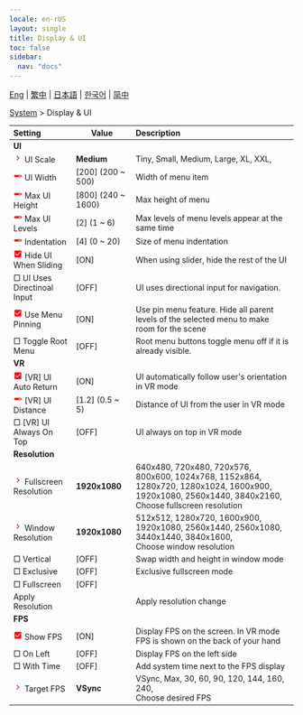 ```yaml
---
locale: en-rUS
layout: single
title: Display & UI
toc: false
sidebar:
  nav: "docs"
---
```

[Eng](/dancexr/menu/2025.4/system/screen) | [繁中](/tw/dancexr/menu/2025.4/system/screen) | [日本語](/jp/dancexr/menu/2025.4/system/screen) | [한국어](/kr/dancexr/menu/2025.4/system/screen) | [简中](/zh/dancexr/menu/2025.4/system/screen)

[System](../menu#System) > Display & UI



| Setting | Value | Description |
| :--- | --- | :--- |
|  <b>UI</b>|| 
| <img src="/images/icon/ic_chevron.png" alt="chevron icon"/> UI Scale| **Medium** | Tiny, Small, Medium, Large, XL, XXL,  |
| <img src="/images/icon/ic_slider.png" alt="slider icon"/> UI Width| [200] (200 ~ 500) | Width of menu item
| <img src="/images/icon/ic_slider.png" alt="slider icon"/> Max UI Height| [800] (240 ~ 1600) | Max height of menu
| <img src="/images/icon/ic_slider.png" alt="slider icon"/> Max UI Levels| [2] (1 ~ 6) | Max levels of menu levels appear at the same time
| <img src="/images/icon/ic_slider.png" alt="slider icon"/> Indentation| [4] (0 ~ 20) | Size of menu indentation
| <img src="/images/icon/ic_check_on.png" alt="check on icon"/> Hide UI When Sliding| [ON] | When using slider, hide the rest of the UI
|  □ UI Uses Directinoal Input| [OFF] | UI uses directional input for navigation.
| <img src="/images/icon/ic_check_on.png" alt="check on icon"/> Use Menu Pinning| [ON] | Use pin menu feature. Hide all parent levels of the selected menu to make room for the scene
|  □ Toggle Root Menu| [OFF] | Root menu buttons toggle menu off if it is already visible.
|  <b>VR</b>|| 
| <img src="/images/icon/ic_check_on.png" alt="check on icon"/> [VR] UI Auto Return| [ON] | UI automatically follow user's orientation in VR mode
| <img src="/images/icon/ic_slider.png" alt="slider icon"/> [VR] UI Distance| [1.2] (0.5 ~ 5) | Distance of UI from the user in VR mode
|  □ [VR] UI Always On Top| [OFF] | UI always on top in VR mode
|  <b>Resolution</b>|| 
| <img src="/images/icon/ic_chevron.png" alt="chevron icon"/> Fullscreen Resolution| **1920x1080** | 640x480, 720x480, 720x576, 800x600, 1024x768, 1152x864, 1280x720, 1280x1024, 1600x900, 1920x1080, 2560x1440, 3840x2160, <br/>Choose fullscreen resolution |
| <img src="/images/icon/ic_chevron.png" alt="chevron icon"/> Window Resolution| **1920x1080** | 512x512, 1280x720, 1600x900, 1920x1080, 2560x1440, 2560x1080, 3440x1440, 3840x1600, <br/>Choose window resolution |
|  □ Vertical| [OFF] | Swap width and height in window mode
|  □ Exclusive| [OFF] | Exclusive fullscreen mode
|  □ Fullscreen| [OFF] | 
|  Apply Resolution|| Apply resolution change
|  <b>FPS</b>|| 
| <img src="/images/icon/ic_check_on.png" alt="check on icon"/> Show FPS| [ON] | Display FPS on the screen. In VR mode FPS is shown on the back of your hand
|  □ On Left| [OFF] | Display FPS on the left side
|  □ With Time| [OFF] | Add system time next to the FPS display
| <img src="/images/icon/ic_chevron.png" alt="chevron icon"/> Target FPS| **VSync** | VSync, Max, 30, 60, 90, 120, 144, 160, 240, <br/>Choose desired FPS |
